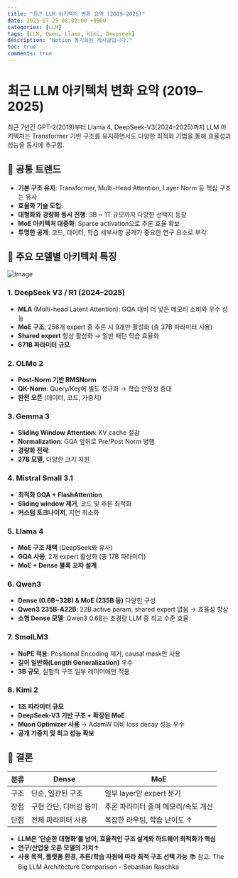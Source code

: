 ```yaml
---
title: "최근 LLM 아키텍처 변화 요약 (2019–2025)"
date: 2025-07-25 08:02:00 +0900
categories: [LLM]
tags: [LLM, Qwen, Llama, Kimi, Deepseek]
description: "Notion 동기화된 게시글입니다."
toc: true
comments: true
---
```


# 최근 LLM 아키텍처 변화 요약 (2019–2025)

최근 7년간 GPT-2(2019)부터 Llama 4, DeepSeek-V3(2024–2025)까지 LLM 아키텍처는 Transformer 기반 구조를 유지하면서도 다양한 최적화 기법을 통해 효율성과 성능을 동시에 추구함.

## 🔑 공통 트렌드

- **기본 구조 유지**: Transformer, Multi-Head Attention, Layer Norm 등 핵심 구조는 유사
- **효율화 기술 도입**:
- **대형화와 경량화 동시 진행**: 3B ~ 1T 규모까지 다양한 선택지 등장
- **MoE 아키텍처 대중화**: Sparse activation으로 추론 효율 확보
- **투명한 공개**: 코드, 데이터, 학습 세부사항 공개가 중요한 연구 요소로 부각
## 📌 주요 모델별 아키텍처 특징

![Image](https://prod-files-secure.s3.us-west-2.amazonaws.com/e6db513d-ec54-40ff-aa74-2487b0bcfe15/ac24fdd3-febf-45c7-8e99-afb6446591d8/image.png?X-Amz-Algorithm=AWS4-HMAC-SHA256&X-Amz-Content-Sha256=UNSIGNED-PAYLOAD&X-Amz-Credential=ASIAZI2LB466ZMDNMXQ2%2F20250726%2Fus-west-2%2Fs3%2Faws4_request&X-Amz-Date=20250726T075553Z&X-Amz-Expires=3600&X-Amz-Security-Token=IQoJb3JpZ2luX2VjEDAaCXVzLXdlc3QtMiJIMEYCIQDy0Ml%2BdMrJwGXyMf07buOUWB6e5auQMixtuf9goX5USwIhAJEHCB25HK5tKe9geF5BiEWGmQnd0hF%2BsLu9seN2zN0SKv8DCFkQABoMNjM3NDIzMTgzODA1IgyHsmo1eGhQBsgpu8Aq3APoceYRiohsREutpxqG5NYzbZFcFmfZdYXBSiDHSlunEfvzYrlx30PQ0aHrkarTvmQxy7UqfoGASI9K37ZTapt7xpsS9IzuxbGvFld5sGqUoQdEUQM6l2bkekNKLFKQGcrj%2BaDylnH%2BW7ocYCopwmDIfrWPl8y7zklsL7tGL6VA6E0MZyBmFAbm%2FR80FOTCrFDVWxZFh8GClnEqAqEWi8mswkzcF3cdhZpW0n%2FgaESwVfS%2BisFpCdMcN7GA0RyNbueDpZ%2FIhFbrOI%2BDcSzpkF%2FJXgVxZ96WuwvtjAxsYo9zan8pQkfLaI%2FKbGtIh2KypxOvkIq6i0b5a5ggQ4FjdYGgMB0V%2Bg%2FTUa8LPhsU0g9b0bjl1lW288IUMQ9ZKwb7tIaxOn%2B8beAhEgga6bTqPMsHnjzH8uWiX3MDdZ8m1IAR42Jk9mog8lJiiQHb%2BdffHaLsUQAVfWOma6ty8XIW6h5kZrT7PugFBC0uJpP%2BUYPMhkU3GXqS3QLNQMK4ptUpIJwB92kHa5JFKGddSKwISDYW2gcEDMknL1TNAB%2FLPgpj9tfFVxShMk45Du8c4c2iIOrlcH7%2Ba8O7VZMo0iT3MOJz2WG9GiyXFGGcINGt4D%2BvdVsrXhqPuiySqiMLXzCfhpLEBjqkAfFTCZUl6TCBOSjyHjiqATu%2F8E3%2FaMgJGb40PXr1Zp%2B7Zi055xvhfyLMKnBybXEF4pXeWIFVhstGbWCT2XyMmd2W2FBwsQQwd%2F%2By366xB1vkO0SyIsAHTqeGP3Abs075GMelMNC%2BCbx6fYiC1rrQnNTju%2BZ%2BzW7QQeKuYV1ZqNgjMRdDf82v094mEp7%2F4sQA1BMGqRLk5l9TMJ22AMdljPlhg1GL&X-Amz-Signature=9d539e06a1c77442d6e0aab6c53a3edd328169035213821df96e868b6eb3bfa1&X-Amz-SignedHeaders=host&x-amz-checksum-mode=ENABLED&x-id=GetObject)

### 1. DeepSeek V3 / R1 (2024–2025)

- **MLA** (Multi-head Latent Attention): GQA 대비 더 낮은 메모리 소비와 우수 성능
- **MoE 구조**: 256개 expert 중 추론 시 9개만 활성화 (총 37B 파라미터 사용)
- **Shared expert** 항상 활성화 → 일반 패턴 학습 효율화
- **671B 파라미터 규모**
### 2. OLMo 2

- **Post-Norm 기반 RMSNorm**
- **QK-Norm**: Query/Key에 별도 정규화 → 학습 안정성 증대
- **완전 오픈** (데이터, 코드, 가중치)
### 3. Gemma 3

- **Sliding Window Attention**: KV cache 절감
- **Normalization**: GQA 앞뒤로 Pre/Post Norm 병행
- **경량화 전략**:
- **27B 모델**, 다양한 크기 지원
### 4. Mistral Small 3.1

- **최적화 GQA + FlashAttention**
- **Sliding window 제거**, 코드 및 추론 최적화
- **커스텀 토크나이저**, 지연 최소화
### 5. Llama 4

- **MoE 구조 채택** (DeepSeek와 유사)
- **GQA 사용**, 2개 expert 활성화 (총 17B 파라미터)
- **MoE + Dense 블록 교차 설계**
### 6. Qwen3

- **Dense (0.6B~32B) & MoE (235B 등)** 다양한 구성
- **Qwen3 235B-A22B**: 22B active param, shared expert 없음 → 효율성 향상
- **소형 Dense 모델**: Qwen3 0.6B는 초경량 LLM 중 최고 수준 효율
### 7. SmolLM3

- **NoPE 적용**: Positional Encoding 제거, causal mask만 사용
- **길이 일반화(Length Generalization)** 우수
- **3B 규모**, 실험적 구조 일부 레이어에만 적용
### 8. Kimi 2

- **1조 파라미터 규모**
- **DeepSeek-V3 기반 구조 + 확장된 MoE**
- **Muon Optimizer 사용** → AdamW 대비 loss decay 성능 우수
- **공개 가중치 및 최고 성능 확보**
## 🧩 결론

| 분류 | Dense | MoE |
| --- | --- | --- |
| 구조 | 단순, 일관된 구조 | 일부 layer만 expert 분기 |
| 장점 | 구현 간단, 디버깅 용이 | 추론 파라미터 줄여 메모리/속도 개선 |
| 단점 | 전체 파라미터 사용 | 복잡한 라우팅, 학습 난이도 ↑ |

- **LLM은 ‘단순한 대형화’를 넘어, 효율적인 구조 설계와 하드웨어 최적화가 핵심**
- **연구/산업용 오픈 모델의 가치↑**
- **사용 목적, 플랫폼 환경, 추론/학습 자원에 따라 최적 구조 선택 가능**
📚 참고: The Big LLM Architecture Comparison - Sebastian Raschka


